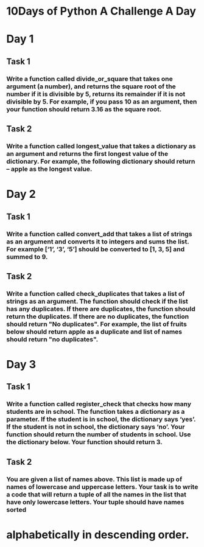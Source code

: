 #  10Days of Python A Challenge A Day
# Day 1
## Task 1
### Write a function called divide_or_square that takes one argument (a number), and returns the square root of the number if it is divisible by 5, returns its remainder if it is not divisible by 5. For example, if you pass 10 as an argument, then your function should return 3.16 as the square root.

## Task 2
### Write a function called longest_value that takes a dictionary as an argument and returns the first longest value of the dictionary. For example, the following dictionary should return – apple as the longest value.

# Day 2
## Task 1
### Write a function called convert_add that takes a list of strings as an argument and converts it to integers and sums the list. For example [‘1’, ‘3’, ‘5’] should be converted to [1, 3, 5] and summed to 9.

## Task 2
### Write a function called check_duplicates that takes a list of strings as an argument. The function should check if the list has any duplicates. If there are duplicates, the function should return the duplicates. If there are no duplicates, the function should return "No duplicates". For example, the list of fruits below should return apple as a duplicate and list of names should return "no duplicates".

# Day 3
## Task 1
### Write a function called register_check that checks how many students are in school. The function takes a dictionary as a parameter. If the student is in school, the dictionary says ‘yes’. If the student is not in school, the dictionary says ‘no’. Your function should return the number of students in school. Use the dictionary below. Your function should return 3.

## Task 2
### You are given a list of names above. This list is made up of names of lowercase and uppercase letters. Your task is to write a code that will return a tuple of all the names in the list that have only lowercase letters. Your tuple should have names sorted
# alphabetically in descending order.
